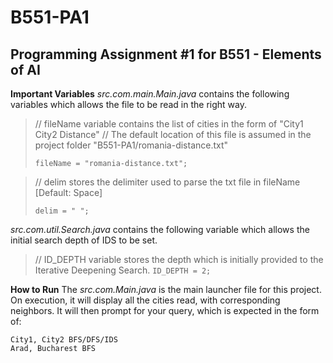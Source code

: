 # B551-PA1
Programming Assignment #1 for B551 - Elements of AI
------------------------

**Important Variables**
*src.com.main.Main.java* contains the following variables which allows the file to be read in the right way.
>// fileName variable contains the list of cities in the form of "City1 City2 Distance"
>// The default location of this file is assumed in the project folder "B551-PA1/romania-distance.txt"
>
>`fileName = "romania-distance.txt";` 

> // delim stores the delimiter used to parse the txt file in fileName [Default: Space]
>
> `delim = " ";`

*src.com.util.Search.java* contains the following variable which allows the initial search depth of IDS to be set.
>// ID_DEPTH variable stores the depth which is initially provided to the Iterative Deepening Search.
>`ID_DEPTH = 2;`

**How to Run**
The *src.com.Main.java* is the main launcher file for this project.
On execution, it will display all the cities read, with corresponding neighbors.
It will then prompt for your query, which is expected in the form of:

    City1, City2 BFS/DFS/IDS
    Arad, Bucharest BFS


